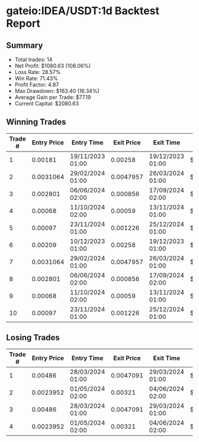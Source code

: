 # gateio:IDEA/USDT:1d Backtest Report

## Summary

- Total trades: 14
- Net Profit: $1080.63 (108.06%)
- Loss Rate: 28.57%
- Win Rate: 71.43%
- Profit Factor: 4.87
- Max Drawdown: $163.40 (16.34%)
- Average Gain per Trade: $77.19
- Current Capital: $2080.63

## Winning Trades

| Trade # | Entry Price | Entry Time | Exit Price | Exit Time | Gain |
|---------|-------------|------------|------------|-----------|------|
| 1 | 0.00181 | 19/11/2023 01:00 | 0.00258 | 19/12/2023 01:00 | $106.35 |
| 2 | 0.0031064 | 29/02/2024 01:00 | 0.0047957 | 26/03/2024 01:00 | $150.41 |
| 3 | 0.002801 | 06/06/2024 02:00 | 0.000856 | 17/09/2024 02:00 | $198.07 |
| 4 | 0.00068 | 11/10/2024 02:00 | 0.00059 | 13/11/2024 01:00 | $44.31 |
| 5 | 0.00097 | 23/11/2024 01:00 | 0.001226 | 25/12/2024 01:00 | $91.27 |
| 6 | 0.00209 | 10/12/2023 01:00 | 0.00258 | 19/12/2023 01:00 | $86.43 |
| 7 | 0.0031064 | 29/02/2024 01:00 | 0.0047957 | 26/03/2024 01:00 | $212.23 |
| 8 | 0.002801 | 06/06/2024 02:00 | 0.000856 | 17/09/2024 02:00 | $279.47 |
| 9 | 0.00068 | 11/10/2024 02:00 | 0.00059 | 13/11/2024 01:00 | $62.51 |
| 10 | 0.00097 | 23/11/2024 01:00 | 0.001226 | 25/12/2024 01:00 | $128.78 |


## Losing Trades

| Trade # | Entry Price | Entry Time | Exit Price | Exit Time | Loss |
|---------|-------------|------------|------------|-----------|------|
| 1 | 0.00486 | 28/03/2024 01:00 | 0.0047091 | 29/03/2024 01:00 | $9.76 |
| 2 | 0.0023952 | 01/05/2024 02:00 | 0.00321 | 04/06/2024 02:00 | $106.05 |
| 3 | 0.00486 | 28/03/2024 01:00 | 0.0047091 | 29/03/2024 01:00 | $13.76 |
| 4 | 0.0023952 | 01/05/2024 02:00 | 0.00321 | 04/06/2024 02:00 | $149.64 |
